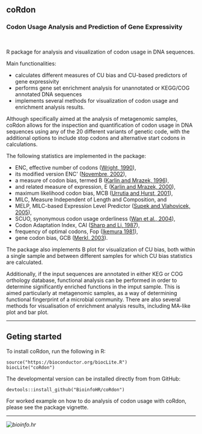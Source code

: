 ## coRdon
### Codon Usage Analysis and Prediction of Gene Expressivity
<br>

R package for analysis and visualization of codon usage in DNA sequences.

Main functionalities:
* calculates different measures of CU bias and CU-based predictors 
of gene expressivity
* performs gene set enrichment analysis for unannotated or KEGG/COG 
annotated DNA sequences
* implements several methods for visualization of codon usage 
and enrichment analysis results.

Although specifically aimed at the analysis of metagenomic samples, 
coRdon allows for the inspection and quantification of codon usage 
in DNA sequences using any of the 20 different variants of genetic code,
with the additional options to include stop codons and alternative start 
codons in calculations.  

The following statistics are implemented in the package:

* ENC, effective number of codons 
([Wright, 1990](https://www.ncbi.nlm.nih.gov/pubmed/2110097)),  
* its modified version ENC' 
([Novembre, 2002](https://www.ncbi.nlm.nih.gov/pubmed/12140252)),  
* a measure of codon bias, termed B 
([Karlin and Mrazek, 1996](https://www.ncbi.nlm.nih.gov/pubmed/11489855)),  
* and related measure of expression, E
([Karlin and Mrazek, 2000](https://www.ncbi.nlm.nih.gov/pubmed/10960111)),  
* maximum likelihood codon bias, MCB 
([Urrutia and Hurst, 2001](https://www.ncbi.nlm.nih.gov/pubmed/2110097)),  
* MILC, Measure Independent of Length and Composition, and  
* MELP, MILC-based Expression Level Predictor
([Supek and Vlahovicek, 2005](https://www.ncbi.nlm.nih.gov/pubmed/16029499)),
* SCUO, synonymous codon usage orderliness 
([Wan et al., 2004](https://www.ncbi.nlm.nih.gov/pubmed/15222899)),
* Codon Adaptation Index, CAI
([Sharp and Li, 1987](https://www.ncbi.nlm.nih.gov/pubmed/3547335)),  
* frequency of optimal codons, Fop
([Ikemura 1981](https://www.ncbi.nlm.nih.gov/pubmed/6175758)),  
* gene codon bias, GCB
([Merkl, 2003](http://www.ncbi.nlm.nih.gov/pubmed/14708578)).

The package also implements B plot for visualization of CU bias, 
both within a single sample and between different samples for which 
CU bias statistics are calculated.  

Additionally, if the input sequences are annotated in either KEG or COG 
orthology database, functional analysis can be performed in order to determine
significantly enriched functions in the imput sample. This is aimed 
particularly at metagenomic samples, as a way of determining 
functional fingerprint of a microbial community.
There are also several methods for visualisation of enrichment analysis results,
including MA-like plot and bar plot.  

***

## Geting started

To install coRdon, run the following in R:
```{r}
source("https://bioconductor.org/biocLite.R")
biocLite("coRdon")
```

The developmental version can be installed directly from from GitHub: 
```{r}
devtools::install_github("BioinfoHR/coRdon")
```

For worked example on how to do analysis of codon usage with coRdon, 
please see the package vignette.

***

<i><img src="http://bioinfo.hr/wp-content/themes/theme1414/images/logo.png" alt="bioinfo.hr" title=""></i>
